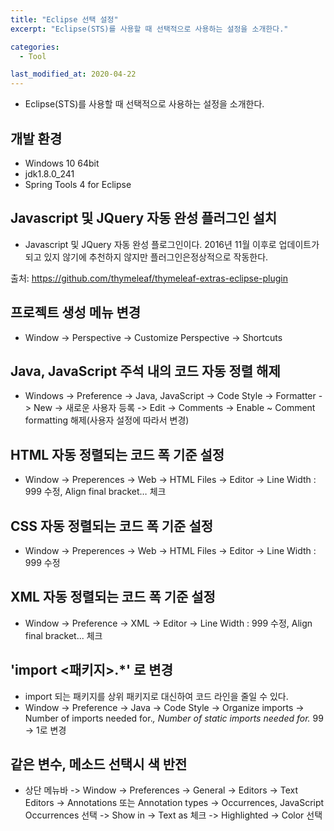 ```yaml
---
title: "Eclipse 선택 설정"
excerpt: "Eclipse(STS)를 사용할 때 선택적으로 사용하는 설정을 소개한다."

categories:
  - Tool

last_modified_at: 2020-04-22
---
```

- Eclipse(STS)를 사용할 때 선택적으로 사용하는 설정을 소개한다.



## 개발 환경
- Windows 10 64bit
- jdk1.8.0_241
- Spring Tools 4 for Eclipse



## Javascript 및 JQuery 자동 완성 플러그인 설치
- Javascript 및 JQuery 자동 완성 플로그인이다. 2016년 11월 이후로 업데이트가 되고 있지 않기에 추천하지 않지만 플러그인은정상적으로 작동한다.

출처: <https://github.com/thymeleaf/thymeleaf-extras-eclipse-plugin>



## 프로젝트 생성 메뉴 변경
- Window -> Perspective -> Customize Perspective -> Shortcuts



## Java, JavaScript 주석 내의 코드 자동 정렬 해제
- Windows ->  Preference -> Java, JavaScript -> Code Style -> Formatter -> New -> 새로운 사용자 등록 -> Edit -> Comments -> Enable ~ Comment formatting 해제(사용자 설정에 따라서 변경)



## HTML 자동 정렬되는 코드 폭 기준 설정
- Window -> Preperences -> Web -> HTML Files -> Editor -> Line Width : 999 수정, Align final bracket… 체크



## CSS 자동 정렬되는 코드 폭 기준 설정
- Window -> Preperences -> Web -> HTML Files -> Editor -> Line Width : 999 수정



## XML 자동 정렬되는 코드 폭 기준 설정
- Window -> Preference -> XML -> Editor -> Line Width : 999 수정, Align final bracket... 체크



## 'import <패키지>.*' 로 변경
- import 되는 패키지를 상위 패키지로 대신하여 코드 라인을 줄일 수 있다.
- Window -> Preference -> Java -> Code Style -> Organize imports -> Number of imports needed for.*, Number of static imports needed for.* 99 -> 1로 변경



## 같은 변수, 메소드 선택시 색 반전
- 상단 메뉴바 -> Window -> Preferences -> General -> Editors -> Text Editors -> Annotations 또는 Annotation types -> Occurrences, JavaScript Occurrences 선택 -> Show in -> Text as 체크 ->  Highlighted -> Color 선택
